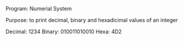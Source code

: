 Program: Numerial System

Purpose: to print decimal, binary and hexadicimal values of an integer

Decimal:    1234
Binary:     ‭010011010010‬
Hexa:       ‭4D2‬

